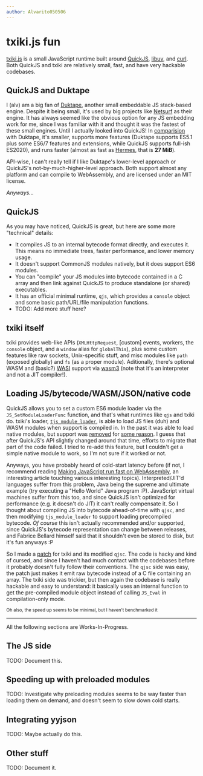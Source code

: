 ```yaml
---
author: Alvarito050506
---
```

# txiki.js fun

[txiki.js](https://github.com/saghul/txiki.js) is a small JavaScript runtime
built around [QuickJS](https://bellard.org/quickjs/), [libuv](https://libuv.org/),
and [curl](https://curl.se/). Both QuickJS and txiki are relatively small,
fast, and have very hackable codebases.

## QuickJS and Duktape
I (alv) am a big fan of [Duktape](https://duktape.org/), another small embeddable
JS stack-based engine. Despite it being small, it's used by big projects
like [Netsurf](http://www.netsurf-browser.org/) as their engine. It has always
seemed like the obvious option for any JS embedding work for me, since I
was familiar with it and thought it was the fastest of these small engines.
Until I actually looked into QuickJS! In [comparision](https://bellard.org/quickjs/bench.html)
with Duktape, it's smaller, supports more features (Duktape supports ES5.1
plus some ES6/7 features and extensions, while QuickJS supports full-ish ES2020),
and runs faster (almost as fast as [Hermes](https://hermesengine.dev), that is **27 MiB**).

API-wise, I can't really tell if I like Duktape's lower-level approach or
QuickJS's not-by-much-higher-level approach. Both support almost any platform
and can compile to WebAssembly, and are licensed under an MIT license.

_Anyways..._

## QuickJS
As you may have noticed, QuickJS is great, but here are some more "technical"
details:
 + It compiles JS to an internal bytecode format directly, and executes it.
   This means no immediate trees, faster performance, and lower memory usage.
 + It doesn't support CommonJS modules natively, but it does support ES6
   modules.
 + You can "compile" your JS modules into bytecode contained in a C array
   and then link against QuickJS to produce standalone (or shared) executables.
 + It has an official minimal runtime, `qjs`, which provides a `console`
   object and some basic path/URL/file manipulation functions.
 + TODO: Add more stuff here?

## txiki itself
txiki provides web-like APIs (`XMLHttpRequest`, [custom] events, workers,
the `console` object, and a `window` alias for `globalThis`), plus some
custom features like raw sockets, Unix-specific stuff, and misc modules
like `path` (exposed globally) and `fs` (as a proper module). Aditionally,
there's optional WASM and (basic?) [WASI](https://wasi.dev) support via
[wasm3](https://github.com/wasm3/wasm3) (note that it's an interpreter and
not a JIT compiler!).

## Loading JS/bytecode/WASM/JSON/native code
QuickJS allows you to set a custom ES6 module loader via the `JS_SetModuleLoaderFunc`
function, and that's what runtimes like `qjs` and txiki do. txiki's loader,
[`tjs_module_loader`](https://github.com/saghul/txiki.js/blob/master/src/modules.c#L71),
is able to load JS files (duh) and WASM modules when support is compiled
in. In the past it was able to load native modules, but support was [removed](https://github.com/saghul/txiki.js/commit/f7bef82f380c5310ed58efacbc602272118089b1)
for [some reason](https://github.com/saghul/txiki.js/issues/159#issuecomment-749551308).
I guess that after QuickJS's API slightly changed around that time, efforts
to migrate that part of the code failed. I tried to re-add this feature,
but I couldn't get a simple native module to work, so I'm not sure if it
worked or not.

Anyways, you have probably heard of cold-start latency before (if not, I
recommend reading [Making JavaScript run fast on WebAssembly](https://bytecodealliance.org/articles/making-javascript-run-fast-on-webassembly),
an interesting article touching various interesting topics). Interpreted/JIT'd
languages suffer from this problem, Java being the supreme and ultimate example
(try executing a "Hello World" Java program :P). JavaScript virtual machines
suffer from this too, and since QuickJS isn't optimized for performance
(e.g. it doesn't do JIT) it can't really compensate it. So I thought about
compiling JS into bytecode ahead-of-time with `qjsc`, and then modifying
`tjs_module_loader` to support loading precompiled bytecode. _Of course_
this isn't actually recommended and/or supported, since QuickJS's bytecode
representation can change between releases, and Fabrice Bellard himself said
that it shouldn't even be stored to disk, but it's fun anyways :P

So I made a [patch](00_bytecode.patch) for txiki and its modified `qjsc`.
The code is hacky and kind of cursed, and since I haven't had much contact
with the codebases before it probably doesn't fully follow their conventions.
The `qjsc` side was easy, the patch just makes it emit raw bytecode instead
of a C file containing an array. The txiki side was trickier, but then again
the codebase is really hackable and easy to understand: it basically uses
an internal function to get the pre-compiled module object instead of calling
`JS_Eval` in compilation-only mode.

<small>Oh also, the speed up seems to be minimal, but I haven't benchmarked it</small>

---

All the following sections are Works-In-Progress.

## The JS side
TODO: Document this.

## Speeding up with preloaded modules
TODO: Investigate why preloading modules seems to be way faster than loading
them on demand, and doesn't seem to slow down cold starts.

## Integrating yyjson
TODO: Maybe actually do this.

## Other stuff
TODO: Document it.
